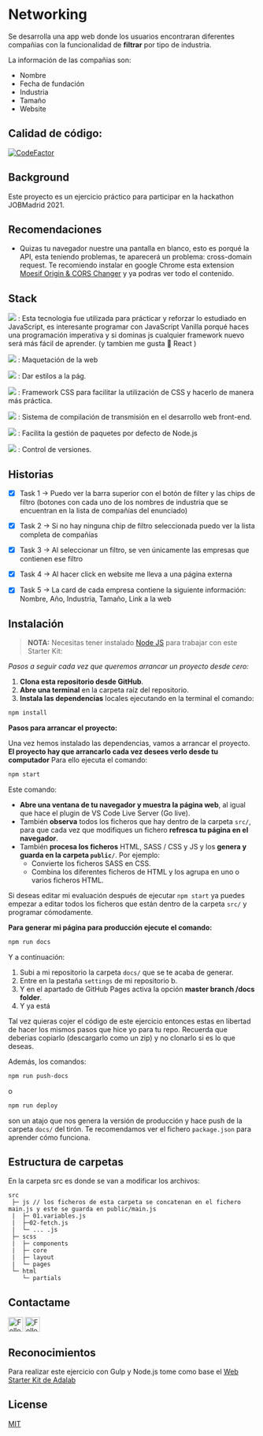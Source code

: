 # Networking 

Se desarrolla una app web donde los usuarios encontraran diferentes compañias con la funcionalidad de **filtrar** por tipo de industria.

La información de las compañias son: 
- Nombre
- Fecha de fundación
- Industria
- Tamaño
- Website 

## Calidad de código: 
 [![CodeFactor](https://www.codefactor.io/repository/github/jnataliaramirez/jobmadrid-networking/badge)](https://www.codefactor.io/repository/github/jnataliaramirez/jobmadrid-networking)

## Background 
Este proyecto es un ejercicio práctico para participar en la hackathon JOBMadrid 2021. 

## Recomendaciones
- Quizas tu navegador nuestre una pantalla en blanco, esto es porqué la API, esta teniendo problemas, te aparecerá un problema: cross-domain request. Te recomiendo instalar en google Chrome esta extension [Moesif Origin & CORS Changer](https://chrome.google.com/webstore/detail/moesif-origin-cors-change/digfbfaphojjndkpccljibejjbppifbc) y ya podras ver todo el contenido. 

## Stack 
![](https://img.shields.io/badge/JavaScript-F7DF1E?style=for-the-badge&logo=javascript&logoColor=black)
: Esta tecnologia fue utilizada para prácticar y reforzar lo estudiado en JavaScript, es interesante programar con JavaScript Vanilla porqué haces una programación imperativa y si dominas js cualquier framework nuevo será más fácil de aprender. (y tambien me gusta 💜 React )

![](https://img.shields.io/badge/HTML5-E34F26?style=for-the-badge&logo=html5&logoColor=white)
: Maquetación de la web

![](https://img.shields.io/badge/CSS3-1572B6?style=for-the-badge&logo=css3&logoColor=white)
: Dar estilos a la pág.

![](https://img.shields.io/badge/Sass-CC6699?style=for-the-badge&logo=sass&logoColor=white)
: Framework CSS para facilitar la utilización de CSS y hacerlo de manera más práctica. 

![](https://img.shields.io/badge/gulp-CF4647?style=for-the-badge&logo=gulp&logoColor=white)
: Sistema de compilación de transmisión en el desarrollo web front-end.

![](https://img.shields.io/badge/NPM-20232A?style=for-the-badge&logo=npm&logoColor=61DAFB)
: Facilita la gestión de paquetes por defecto de Node.js

![](https://img.shields.io/badge/Git-F74E27?style=for-the-badge&logo=git&logoColor=white)
: Control de versiones. 

## Historias 
- [x] Task 1 → Puedo ver la barra superior con el botón de filter y las chips de filtro (botones con cada uno de los nombres de industria que se encuentran en la lista de compañías del enunciado) 

- [x] Task 2 → Si no hay ninguna chip de filtro seleccionada puedo ver la lista completa de compañías

- [x] Task 3 → Al seleccionar un filtro, se ven únicamente las empresas que contienen ese filtro

- [x]  Task 4 → Al hacer click en website me lleva a una página externa

- [x] Task 5 → La card de cada empresa contiene la siguiente información: Nombre, Año, Industria, Tamaño, Link a la web

## Instalación
> **NOTA:** Necesitas tener instalado [Node JS](https://nodejs.org/) para trabajar con este Starter Kit:

*Pasos a seguir cada vez que queremos arrancar un proyecto desde cero:*

1. **Clona esta repositorio desde GitHub**.
1. **Abre una terminal** en la carpeta raíz del repositorio.
1. **Instala las dependencias** locales ejecutando en la terminal el comando:

```bash
npm install
```

**Pasos para arrancar el proyecto:**

Una vez hemos instalado las dependencias, vamos a arrancar el proyecto. **El proyecto hay que arrancarlo cada vez desees verlo desde tu computador** Para ello ejecuta el comando:

```bash
npm start
```

Este comando:

- **Abre una ventana de tu navegador y muestra la página web**, al igual que hace el plugin de VS Code Live Server (Go live).
- También **observa** todos los ficheros que hay dentro de la carpeta `src/`, para que cada vez que modifiques un fichero **refresca tu página en el navegador**.
- También **procesa los ficheros** HTML, SASS / CSS y JS y los **genera y guarda en la carpeta `public/`**. Por ejemplo:
   - Convierte los ficheros SASS en CSS.
   - Combina los diferentes ficheros de HTML y los agrupa en uno o varios ficheros HTML.

Si deseas editar mi evaluación después de ejecutar `npm start` ya puedes empezar a editar todos los ficheros que están dentro de la carpeta `src/` y programar cómodamente.

**Para generar mi página para producción ejecute el comando:**

```bash
npm run docs
```
Y a continuación:

1. Subi a mi repositorio la carpeta `docs/` que se te acaba de generar.
1. Entre en la pestaña `settings` de mi repositorio b.
1. Y en el apartado de GitHub Pages activa la opción **master branch /docs folder**.
1. Y ya está

Tal vez quieras cojer el código de este ejercicio entonces estas en libertad de hacer los mismos pasos que hice yo para tu repo. Recuerda que deberias copiarlo (descargarlo como un zip) y no clonarlo si es lo que deseas. 

Además, los comandos:

```bash
npm run push-docs
```
o

```bash
npm run deploy
```

son un atajo que nos genera la versión de producción y hace push de la carpeta `docs/` del tirón. Te recomendamos ver el fichero `package.json` para aprender cómo funciona.

## Estructura de carpetas 
En la carpeta src es donde se van a modificar los archivos:
```
src
 ├─ js // los ficheros de esta carpeta se concatenan en el fichero main.js y este se guarda en public/main.js
 |  ├─ 01.variables.js
 |  ├─02-fetch.js
 |  └─ ... .js
 ├─ scss
 |  ├─ components
 |  ├─ core
 |  ├─ layout
 |  └─ pages
 └─ html
    └─ partials
```

## Contactame 
[<img src="https://raw.githubusercontent.com/Raymo111/Raymo111/master/socials/linkedin.png" height="30em" align="center" alt="Follow jnataliaramirez on LinkedIn" title="Follow jnataiaramirez on LinkedIn"/>](https://linkedin.com/in/jnataliaramirez) [<img src="https://raw.githubusercontent.com/Raymo111/Raymo111/master/socials/twitter.svg" height="30em" align="center" alt="Follow jnataliaramirez on Twitter" title="Follow jnataliaramirez on Twitter"/>](https://twitter.com/jnataliaramirez)

## Reconocimientos 

Para realizar este ejercicio con Gulp y Node.js tome como base el [Web Starter Kit de Adalab](https://github.com/adalab/adalab-web-starter-kit)

## License 

[MIT](https://opensource.org/licenses/MIT)


